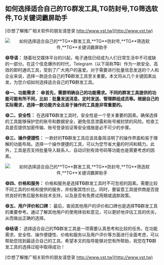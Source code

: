 ## **如何选择适合自己的**TG**群发工具,**TG**防封号,**TG**筛选软件,**TG**关键词霸屏助手**

[😍想了解推广相关软件的朋友请登录 http://www.vst.tw](http://www.vst.tw)

 <center><img src="https://vst.tw/MP4/tuiguang/png/2.png" alt="如何选择适合自己的**TG**群发工具,**TG**防封号,**TG**筛选软件,**TG**关键词霸屏助手"></center>

**😄导语：**
随着社交媒体平台的兴起，电子通信已经成为人们日常生活中不可或缺的一部分。在这个信息爆炸的时代，Telegram（以下简称**TG**）作为一款安全、高效的即时通讯工具，受到了广大用户的喜爱。对于需要进行批量信息发送的个人和企业来说，选择一款适合自己的**TG**群发工具至关重要。本文将从几个关键因素出发，为您介绍如何选择适合自己的**TG**群发工具。

**😄一、功能需求：**
**😄首先，需要明确自己的功能需求。不同的群发工具提供的功能可能有所不同，比如：批量发送消息、定时发送、管理群组成员等。根据自己的实际需求，选择一款功能齐全且易于操作的工具是非常重要的。**

**😄二、安全性：**
在选择**TG**群发工具时，安全性是一个至关重要的因素。确保选择的工具能够保护您的账号和数据安全，避免信息泄露和账号被封禁的风险。检查工具是否提供加密传输、账号登录验证等安全措施是必不可少的步骤。

**😄三、操作便捷性：**
一款好的**TG**群发工具应该具备简洁明了的操作界面和易于理解的功能布局。选择一个操作便捷的工具，可以为您节省大量的时间和精力。此外，工具是否支持批量导入联系人、自动识别有效号码等功能也是需要考虑的因素。

 <center><img src="https://vst.tw/MP4/tuiguang/png/3.png" alt="如何选择适合自己的**TG**群发工具,**TG**防封号,**TG**筛选软件,**TG**关键词霸屏助手"></center>

**😄四、价格和服务：**
价格和服务是选择**TG**群发工具时不可忽视的因素。需要比较不同工具的价格和提供的服务，并权衡其性价比。同时，要留意工具提供商是否提供良好的售后服务和技术支持，以及是否有免费试用期或退款政策。

**😄五、用户评价和口碑：**
最后，查阅其他用户的评价和口碑也是选择**TG**群发工具的重要参考。通过了解其他用户的使用体验和意见，可以更好地评估工具的优劣，从而做出正确的选择。

**😄结语：**
选择适合自己的**TG**群发工具是一项需要认真思考和比较的任务。在功能需求、安全性、操作便捷性、价格和服务以及用户评价等方面进行全面考虑，可以帮助您找到最适合自己的工具。希望本文的指导能够对您有所帮助，祝您在**TG**群发工具的选择过程中取得成功！

[😍想了解推广相关软件的朋友请登录 http://www.vst.tw](http://www.vst.tw)



